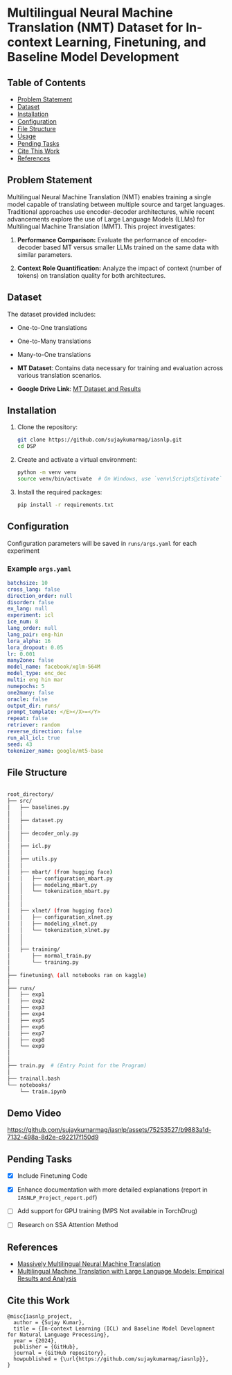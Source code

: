 # Multilingual Neural Machine Translation (NMT) Dataset for In-context Learning, Finetuning, and Baseline Model Development



## Table of Contents

- [Problem Statement](#problem-statement)
- [Dataset](#dataset)
- [Installation](#installation)
- [Configuration](#configuration)
- [File Structure](#file-structure)
- [Usage](#usage)
- [Pending Tasks](#pending-tasks)
- [Cite This Work](#cite-this-work)
- [References](#references)

## Problem Statement

Multilingual Neural Machine Translation (NMT) enables training a single model capable of translating between multiple source and target languages. Traditional approaches use encoder-decoder architectures, while recent advancements explore the use of Large Language Models (LLMs) for Multilingual Machine Translation (MMT). This project investigates:

1. **Performance Comparison:** Evaluate the performance of encoder-decoder based MT versus smaller LLMs trained on the same data with similar parameters.
   
2. **Context Role Quantification:** Analyze the impact of context (number of tokens) on translation quality for both architectures.


## Dataset

The dataset provided includes:
- One-to-One translations
- One-to-Many translations
- Many-to-One translations


- **MT Dataset**: Contains data necessary for training and evaluation across various translation scenarios.
- **Google Drive Link**: [MT Dataset and Results](https://drive.google.com/drive/folders/1rvzWJAMYXlZLI2l_FyIZ77jHNwaWTMFr?usp=sharing)


## Installation

1. Clone the repository:
   ```bash
   git clone https://github.com/sujaykumarmag/iasnlp.git
   cd DSP
   ```

2. Create and activate a virtual environment:
   ```bash
   python -m venv venv
   source venv/bin/activate  # On Windows, use `venv\Scriptsctivate`
   ```

3. Install the required packages:
   ```bash
   pip install -r requirements.txt
   ```

## Configuration

Configuration parameters will be saved in `runs/args.yaml` for each experiment

### Example `args.yaml`
```yaml
batchsize: 10
cross_lang: false
direction_order: null
disorder: false
ex_lang: null
experiment: icl
ice_num: 8
lang_order: null
lang_pair: eng-hin
lora_alpha: 16
lora_dropout: 0.05
lr: 0.001
many2one: false
model_name: facebook/xglm-564M
model_type: enc_dec
multi: eng hin mar
numepochs: 5
one2many: false
oracle: false
output_dir: runs/
prompt_template: </E></X>=</Y>
repeat: false
retriever: random
reverse_direction: false
run_all_icl: true
seed: 43
tokenizer_name: google/mt5-base


```
   
## File Structure
```bash

root_directory/
├── src/
│   ├── baselines.py
│   │
│   ├── dataset.py
│   │
│   ├── decoder_only.py
│   │
│   ├── icl.py
│   │
│   ├── utils.py
│   │
│   ├── mbart/ (from hugging face)
│   │   ├── configuration_mbart.py
│   │   ├── modeling_mbart.py 
│   │   └── tokenization_mbart.py
│   │
│   │
│   ├── xlnet/ (from hugging face)
│   │   ├── configuration_xlnet.py
│   │   ├── modeling_xlnet.py 
│   │   └── tokenization_xlnet.py
│   │
│   │
│   ├── training/
│       ├── normal_train.py
│       └── training.py
│  
├── finetuning\ (all notebooks ran on kaggle)
│  
├── runs/
│   ├── exp1
│   ├── exp2
│   ├── exp3
│   ├── exp4
│   ├── exp5 
│   ├── exp6
│   ├── exp7
│   ├── exp8
│   └── exp9
│   
│   
├── train.py  # (Entry Point for the Program)
│   
├── trainall.bash
└── notebooks/
    └── train.ipynb
```

## Demo Video

https://github.com/sujaykumarmag/iasnlp/assets/75253527/b9883a1d-7132-498a-8d2e-c92217f150d9



## Pending Tasks

- [x] Include Finetuning Code
- [x] Enhance documentation with more detailed explanations (report in `IASNLP_Project_report.pdf`)
- [ ] Add support for GPU training (MPS Not available in TorchDrug)
- [ ] Research on SSA Attention Method



## References

- [Massively Multilingual Neural Machine Translation](https://aclanthology.org/N19-1388.pdf)
- [Multilingual Machine Translation with Large Language Models: Empirical Results and Analysis](https://arxiv.org/pdf/2304.04675)


## Cite this Work


```
@misc{iasnlp_project,
  author = {Sujay Kumar},
  title = {In-context Learning (ICL) and Baseline Model Development for Natural Language Processing},
  year = {2024},
  publisher = {GitHub},
  journal = {GitHub repository},
  howpublished = {\url{https://github.com/sujaykumarmag/iasnlp}},
}
```

